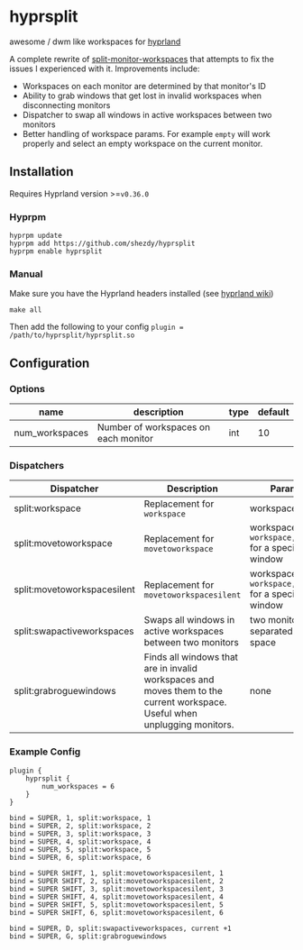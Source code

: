 # hyprsplit
awesome / dwm like workspaces for [hyprland](https://github.com/hyprwm/hyprland)

A complete rewrite of [split-monitor-workspaces](https://github.com/Duckonaut/split-monitor-workspaces) that attempts to fix the issues I experienced with it. Improvements include:
- Workspaces on each monitor are determined by that monitor's ID
- Ability to grab windows that get lost in invalid workspaces when disconnecting monitors
- Dispatcher to swap all windows in active workspaces between two monitors
- Better handling of workspace params. For example `empty` will work properly and select an empty workspace on the current monitor.

## Installation
Requires Hyprland version >=`v0.36.0`

### Hyprpm
```
hyprpm update
hyprpm add https://github.com/shezdy/hyprsplit
hyprpm enable hyprsplit
```

### Manual
Make sure you have the Hyprland headers installed (see [hyprland wiki](https://wiki.hyprland.org/Plugins/Using-Plugins/#manual))
```
make all
```
Then add the following to your config  `plugin = /path/to/hyprsplit/hyprsplit.so`

## Configuration
### Options

| name | description | type | default |
|---|---|---|---|
| num_workspaces | Number of workspaces on each monitor | int | 10 |

### Dispatchers
| Dispatcher | Description | Params |
| ---------- | ----------- | ------ |
| split:workspace | Replacement for `workspace` | workspace |
| split:movetoworkspace | Replacement for `movetoworkspace` | workspace OR `workspace,window` for a specific window  |
| split:movetoworkspacesilent | Replacement for `movetoworkspacesilent` | workspace OR `workspace,window` for a specific window |
| split:swapactiveworkspaces | Swaps all windows in active workspaces between two monitors | two monitors separated by a space |
| split:grabroguewindows | Finds all windows that are in invalid workspaces and moves them to the current workspace. Useful when unplugging monitors. | none |

### Example Config
```
plugin {
    hyprsplit {
        num_workspaces = 6
    }
}

bind = SUPER, 1, split:workspace, 1
bind = SUPER, 2, split:workspace, 2
bind = SUPER, 3, split:workspace, 3
bind = SUPER, 4, split:workspace, 4
bind = SUPER, 5, split:workspace, 5
bind = SUPER, 6, split:workspace, 6

bind = SUPER SHIFT, 1, split:movetoworkspacesilent, 1
bind = SUPER SHIFT, 2, split:movetoworkspacesilent, 2
bind = SUPER SHIFT, 3, split:movetoworkspacesilent, 3
bind = SUPER SHIFT, 4, split:movetoworkspacesilent, 4
bind = SUPER SHIFT, 5, split:movetoworkspacesilent, 5
bind = SUPER SHIFT, 6, split:movetoworkspacesilent, 6

bind = SUPER, D, split:swapactiveworkspaces, current +1
bind = SUPER, G, split:grabroguewindows
```
